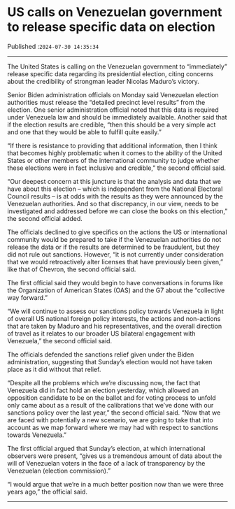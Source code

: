 # US calls on Venezuelan government to release specific data on election

Published :`2024-07-30 14:35:34`

---

The United States is calling on the Venezuelan government to “immediately” release specific data regarding its presidential election, citing concerns about the credibility of strongman leader Nicolas Maduro’s victory.

Senior Biden administration officials on Monday said Venezuelan election authorities must release the “detailed precinct level results” from the election. One senior administration official noted that this data is required under Venezuela law and should be immediately available. Another said that if the election results are credible, “then this should be a very simple act and one that they would be able to fulfill quite easily.”

“If there is resistance to providing that additional information, then I think that becomes highly problematic when it comes to the ability of the United States or other members of the international community to judge whether these elections were in fact inclusive and credible,” the second official said.

“Our deepest concern at this juncture is that the analysis and data that we have about this election – which is independent from the National Electoral Council results – is at odds with the results as they were announced by the Venezuelan authorities. And so that discrepancy, in our view, needs to be investigated and addressed before we can close the books on this election,” the second official added.

The officials declined to give specifics on the actions the US or international community would be prepared to take if the Venezuelan authorities do not release the data or if the results are determined to be fraudulent, but they did not rule out sanctions. However, “it is not currently under consideration that we would retroactively alter licenses that have previously been given,” like that of Chevron, the second official said.

The first official said they would begin to have conversations in forums like the Organization of American States (OAS) and the G7 about the “collective way forward.”

“We will continue to assess our sanctions policy towards Venezuela in light of overall US national foreign policy interests, the actions and non-actions that are taken by Maduro and his representatives, and the overall direction of travel as it relates to our broader US bilateral engagement with Venezuela,” the second official said.

The officials defended the sanctions relief given under the Biden administration, suggesting that Sunday’s election would not have taken place as it did without that relief.

“Despite all the problems which we’re discussing now, the fact that Venezuela did in fact hold an election yesterday, which allowed an opposition candidate to be on the ballot and for voting process to unfold only came about as a result of the calibrations that we’ve done with our sanctions policy over the last year,” the second official said. “Now that we are faced with potentially a new scenario, we are going to take that into account as we map forward where we may had with respect to sanctions towards Venezuela.”

The first official argued that Sunday’s election, at which international observers were present, “gives us a tremendous amount of data about the will of Venezuelan voters in the face of a lack of transparency by the Venezuelan (election commission).”

“I would argue that we’re in a much better position now than we were three years ago,” the official said.

---

